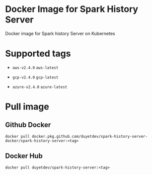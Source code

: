 # Docker Image for Spark History Server

Docker image for Spark history Server on Kubernetes

# Supported tags

 - `aws-v2.4.0` `aws-latest` 

 - `gcp-v2.4.0` `gcp-latest` 

 - `azure-v2.4.0` `azure-latest` 

# Pull image

## Github Docker

```
docker pull docker.pkg.github.com/duyetdev/spark-history-server-docker/spark-history-server:<tag>
```

## Docker Hub

```
docker pull duyetdev/spark-history-server:<tag>
```
